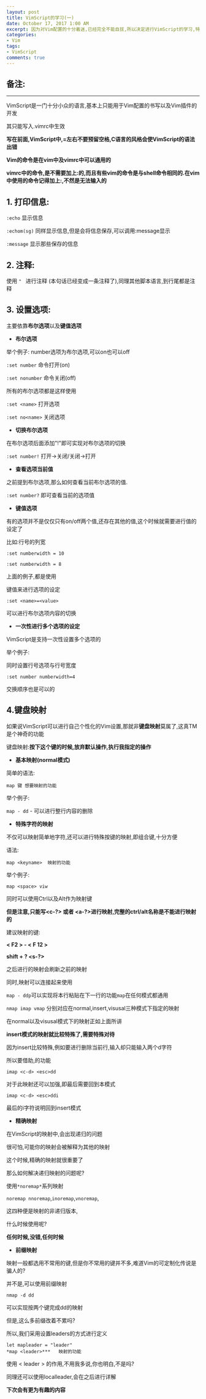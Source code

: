 ```yaml
---
layout: post
title: VimScript的学习(一)
date: October 17, 2017 1:00 AM
excerpt: 因为对Vim配置的十分着迷,已经完全不能自拔,所以决定进行VimScript的学习,特此进行记录
categories:
- Vim 
tags:
- VimScript
comments: true
---
```


## 备注:
---
VimScript是一门十分小众的语言,基本上只能用于Vim配置的书写以及Vim插件的开发

其只能写入.vimrc中生效

**写在前面,VimScript中,=左右不要预留空格,C语言的风格会使VimScript的语法出错**

**Vim的命令是在vim中及vimrc中可以通用的**

**vimrc中的命令,是不需要加上:的,而且有些vim的命令是与shell命令相同的.在vim中使用的命令记得加上:,不然是无法输入的**

## 1. 打印信息:

`:echo`  显示信息

`:echom(sg)` 同样显示信息,但是会将信息保存,可以调用:message显示

`:message` 显示那些保存的信息

## 2. 注释:

使用 `" ` 进行注释  (本句话已经变成一条注释了),同理其他脚本语言,到行尾都是注释

## 3. 设置选项:

主要依靠**布尔选项**以及**键值选项**

- **布尔选项**

举个例子: number选项为布尔选项,可以on也可以off

`:set number`  命令打开(on)

`:set nonumber`  命令关闭(off)

所有的布尔选项都是这样使用

`:set <name>` 打开选项

`:set no<name>` 关闭选项

- **切换布尔选项**

在布尔选项后面添加"!"即可实现对布尔选项的切换

`:set number!` 打开->关闭/关闭->打开

- **查看选项当前值**

之前提到布尔选项,那么如何查看当前布尔选项的值.

`:set number?`  即可查看当前的选项值

- **键值选项**

有的选项并不是仅仅只有on/off两个值,还存在其他的值,这个时候就需要进行值的设定了

比如:行号的列宽

`:set numberwidth = 10`

`:set numberwidth = 8`

上面的例子,都是使用

键值来进行选项的设定

`:set <name>=<value>`

可以进行布尔选项内容的切换

- **一次性进行多个选项的设定**

VimScript是支持一次性设置多个选项的

举个例子:

同时设置行号选项与行号宽度

`:set number numberwidth=4`

交换顺序也是可以的

## 4.键盘映射

如果说VimScript可以进行自己个性化的Vim设置,那就非**键盘映射**莫属了,这真TM是个神奇的功能

键盘映射:**按下这个键的时候,放弃默认操作,执行我指定的操作**

- **基本映射(normal模式)**

简单的语法:

`map 键 想要映射的功能`

举个例子:

`map - dd` - 可以进行整行内容的删除

- **特殊字符的映射**

不仅可以映射简单地字符,还可以进行特殊按键的映射,即组合键,十分方便

语法:

`map <keyname>  映射的功能`

举个例子:

`map <space> viw`

同时可以使用Ctrl以及Alt作为映射键

**但是注意,只能写<c-?> 或者 <a-?>进行映射,完整的ctrl/alt名称是不能进行映射的**

建议映射的键:

**< F2 > - < F 12 >**

**shift + ?   <s-?>**

之后进行的映射会刷新之前的映射

同时,映射可以连接起来使用

`map - ddp`可以实现将本行粘贴在下一行的功能`map`在任何模式都通用

`nmap imap vmap`
分别对应在normal,insert,visusal三种模式下指定的映射

在normal以及visusal模式下的映射正如上面所讲

**insert模式的映射就比较特殊了,需要特殊对待**

因为insert比较特殊,例如要进行删除当前行,输入<c-d>却只能输入两个d字符

所以要借助,<esc>的功能

`imap <c-d> <esc>dd`

对于此映射还可以加强,即最后需要回到本模式

`imap <c-d> <esc>ddi`

最后的i字符说明回到insert模式

- **精确映射**

在VimScript的映射中,会出现递归的问题

很可怕,可能你的映射会被解释为其他的映射

这个时候,精确的映射就很重要了

那么如何解决递归映射的问题呢?

使用`*noremap*`系列映射

`noremap nnoremap`,`inoremap`,`vnoremap`,

这四种便是映射的非递归版本,

什么时候使用呢?

**任何时候,没错,任何时候**

- **前缀映射**

映射一般都选用不常用的键,但是你不常用的键并不多,难道Vim的可定制化传说是骗人的?

并不是,可以使用前缀映射

`nmap -d dd`

可以实现按两个键完成dd的映射

但是,这么多前缀改着不累吗?

所以,我们采用设置leaders的方式进行定义

```
let mapleader = "leader"
*map <leader>***   映射的功能
```

使用 < leader > 的作用,不用我多说,你也明白,不是吗?

同理还可以使用localleader,会在之后进行详解

**下次会有更为有趣的内容**
